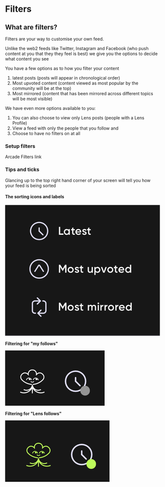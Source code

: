 # Filters

## What are filters?

Filters are your way to customise your own feed.

Unlike the web2 feeds like Twitter, Instagram and Facebook (who push content at you that they they feel is best) we give you the options to decide what content you see&#x20;



You have a few options as to how you filter your content

1. latest posts (posts will appear in chronological order)&#x20;
2. Most upvoted content (content viewed as most popular by the community will be at the top)&#x20;
3. Most mirrored (content that has been mirrored across different topics will be most visible)&#x20;

We have even more options available to you:&#x20;

1. You can also choose to view only Lens posts (people with a Lens Profile)
2. View a feed with only the people that you follow and&#x20;
3. &#x20;Choose to have no filters on at all

### Setup filters

Arcade Filters link

### Tips and ticks&#x20;

Glancing up to the top right hand corner of your screen will tell you how your feed is being sorted

#### The sorting icons and labels&#x20;

![](<../../../.gitbook/assets/image (8).png>)

**Filtering for "my follows"**&#x20;

![](<../../../.gitbook/assets/image (9).png>)

**Filtering for "Lens follows"**

![](<../../../.gitbook/assets/image (10).png>)
